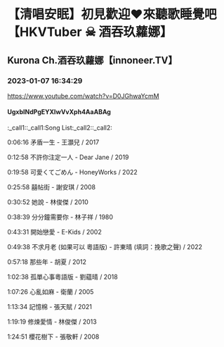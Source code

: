 # 【清唱安眠】初見歡迎❤來聽歌睡覺吧【HKVTuber ☠ 酒吞玖蘿娜】

## Kurona Ch.酒吞玖蘿娜【innoneer.TV】

### 2023-01-07 16:34:29

https://www.youtube.com/watch?v=D0JGhwaYcmM

#### UgxbINdPgEYXIwVvXph4AaABAg

:_call1::_call1:Song List:_call2::_call2:

0:06:16 矛盾一生 - 王灝兒 / 2017

0:12:58 不許你注定一人 - Dear Jane / 2019

0:19:58 可愛くてごめん - HoneyWorks / 2022

0:25:58 囍帖街 - 謝安琪 / 2008

0:30:52 她說 - 林俊傑 / 2010

0:38:39 分分鐘需要你 - 林子祥 / 1980

0:43:31 開始戀愛 - E-Kids / 2002

0:49:38 不求月老 (如果可以 粵語版) - 許東晴 (填詞：挽歌之聲) / 2022

0:57:18 那些年 - 胡夏 / 2012

1:02:38 孤單心事粵語版 - 劉藴晴 / 2018

1:07:26 心亂如麻 - 衛蘭 / 2005

1:13:34 記憶棉 - 張天賦 / 2021

1:19:19 修煉愛情 - 林俊傑 / 2013

1:24:51 櫻花樹下 - 張敬軒 / 2008

